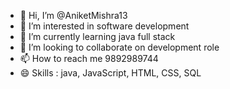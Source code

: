 - 👋 Hi, I’m @AniketMishra13
- 👀 I’m interested in software development 
- 🌱 I’m currently learning java full stack 
- 💞️ I’m looking to collaborate on development role
- 📫 How to reach me 9892989744
- 😄 Skills : java, JavaScript, HTML, CSS, SQL

<!---
AniketMishra13/AniketMishra13 is a ✨ special ✨ repository because its `README.md` (this file) appears on your GitHub profile.
You can click the Preview link to take a look at your changes.
--->
